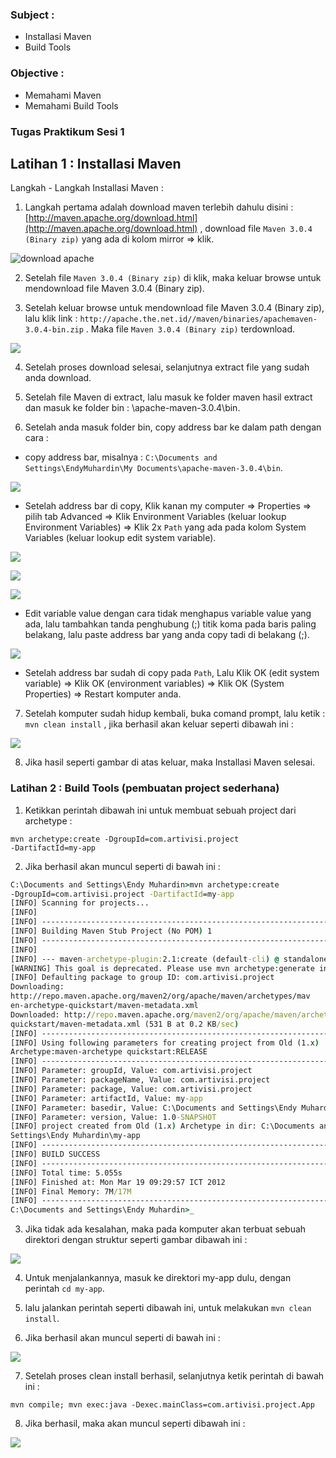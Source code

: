 ### Subject : ###
- Installasi Maven
- Build Tools

### Objective : ###
- Memahami Maven
- Memahami Build Tools

### Tugas Praktikum Sesi 1 ### 

## Latihan 1 : Installasi Maven ##

Langkah - Langkah Installasi Maven :
1. Langkah pertama adalah download maven terlebih dahulu disini :
[http://maven.apache.org/download.html](http://maven.apache.org/download.html) , download file `Maven 3.0.4
(Binary zip)` yang ada di kolom mirror => klik.

![download apache](./images/0apache.png)

2. Setelah file `Maven 3.0.4 (Binary zip)` di klik, maka keluar browse untuk
mendownload file Maven 3.0.4 (Binary zip).

3. Setelah keluar browse untuk mendownload file Maven 3.0.4 (Binary zip),
lalu klik link : `http://apache.the.net.id//maven/binaries/apachemaven-
3.0.4-bin.zip` . Maka file `Maven 3.0.4 (Binary zip)` terdownload.

![](./images/1apache.png)

4. Setelah proses download selesai, selanjutnya extract file yang sudah anda
download.

5. Setelah file Maven di extract, lalu masuk ke folder maven hasil extract dan
masuk ke folder bin : \apache-maven-3.0.4\bin.

6. Setelah anda masuk folder bin, copy address bar ke dalam path dengan
cara :

- copy address bar, misalnya : `C:\Documents and Settings\EndyMuhardin\My Documents\apache-maven-3.0.4\bin`.

![](./images/2address.png)

- Setelah address bar di copy, Klik kanan my computer => Properties =>
pilih tab Advanced => Klik Environment Variables (keluar lookup
Environment Variables) => Klik 2x `Path` yang ada pada kolom System
Variables (keluar lookup edit system variable).
	
![](./images/3properties.png)
	
![](./images/4environment.png)

![](./images/4environment2.png)

- Edit variable value dengan cara tidak menghapus variable value yang ada,
lalu tambahkan tanda penghubung (;) titik koma pada baris paling
belakang, lalu paste address bar yang anda copy tadi di belakang (;).
	
![](./images/5path.png)

- Setelah address bar sudah di copy pada `Path`, Lalu Klik OK (edit system
variable) => Klik OK (environment variables) => Klik OK (System
Properties) => Restart komputer anda.
	
7. Setelah komputer sudah hidup kembali, buka comand prompt, lalu ketik :
`mvn clean install` , jika berhasil akan keluar seperti dibawah ini :

![](./images/6cmd.png)

8. Jika hasil seperti gambar di atas keluar, maka Installasi Maven selesai.

###  Latihan 2 : Build Tools (pembuatan project sederhana) ### 

1. Ketikkan perintah dibawah ini untuk membuat sebuah project dari
archetype :

```
mvn archetype:create -DgroupId=com.artivisi.project
-DartifactId=my-app
```

2. Jika berhasil akan muncul seperti di bawah ini :

``` cmd
C:\Documents and Settings\Endy Muhardin>mvn archetype:create
-DgroupId=com.artivisi.project -DartifactId=my-app
[INFO] Scanning for projects...
[INFO]
[INFO] ------------------------------------------------------------------------
[INFO] Building Maven Stub Project (No POM) 1
[INFO] ------------------------------------------------------------------------
[INFO]
[INFO] --- maven-archetype-plugin:2.1:create (default-cli) @ standalone-pom ---
[WARNING] This goal is deprecated. Please use mvn archetype:generate instead
[INFO] Defaulting package to group ID: com.artivisi.project
Downloading:
http://repo.maven.apache.org/maven2/org/apache/maven/archetypes/mav
en-archetype-quickstart/maven-metadata.xml
Downloaded: http://repo.maven.apache.org/maven2/org/apache/maven/archetypes/mavenarchetype-
quickstart/maven-metadata.xml (531 B at 0.2 KB/sec)
[INFO] ----------------------------------------------------------------------------
[INFO] Using following parameters for creating project from Old (1.x)
Archetype:maven-archetype quickstart:RELEASE
[INFO] ----------------------------------------------------------------------------
[INFO] Parameter: groupId, Value: com.artivisi.project
[INFO] Parameter: packageName, Value: com.artivisi.project
[INFO] Parameter: package, Value: com.artivisi.project
[INFO] Parameter: artifactId, Value: my-app
[INFO] Parameter: basedir, Value: C:\Documents and Settings\Endy Muhardin
[INFO] Parameter: version, Value: 1.0-SNAPSHOT
[INFO] project created from Old (1.x) Archetype in dir: C:\Documents and
Settings\Endy Muhardin\my-app
[INFO] ------------------------------------------------------------------------
[INFO] BUILD SUCCESS
[INFO] ------------------------------------------------------------------------
[INFO] Total time: 5.055s
[INFO] Finished at: Mon Mar 19 09:29:57 ICT 2012
[INFO] Final Memory: 7M/17M
[INFO] ------------------------------------------------------------------------
C:\Documents and Settings\Endy Muhardin>_
```

3. Jika tidak ada kesalahan, maka pada komputer akan terbuat sebuah
direktori dengan struktur seperti gambar dibawah ini :

![](./images/struktur.png)

4. Untuk menjalankannya, masuk ke direktori my-app dulu, dengan perintah
`cd my-app`.

5. lalu jalankan perintah seperti dibawah ini, untuk melakukan `mvn clean install`.

6. Jika berhasil akan muncul seperti di bawah ini :

![](./images/7cmd2.png)

7. Setelah proses clean install berhasil, selanjutnya ketik perintah di bawah ini :
```
mvn compile; mvn exec:java -Dexec.mainClass=com.artivisi.project.App
```

8. Jika berhasil, maka akan muncul seperti dibawah ini :

![](./images/8cmd3.png)


